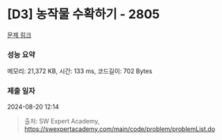 # [D3] 농작물 수확하기 - 2805 

[문제 링크](https://swexpertacademy.com/main/code/problem/problemDetail.do?contestProbId=AV7GLXqKAWYDFAXB) 

### 성능 요약

메모리: 21,372 KB, 시간: 133 ms, 코드길이: 702 Bytes

### 제출 일자

2024-08-20 12:14



> 출처: SW Expert Academy, https://swexpertacademy.com/main/code/problem/problemList.do